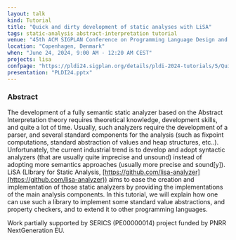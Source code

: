 ```yaml
---
layout: talk
kind: Tutorial
title: "Quick and dirty development of static analyses with LiSA"
tags: static-analysis abstract-interpretation tutorial
venue: "45th ACM SIGPLAN Conference on Programming Language Design and Implementation (PLDI 2024)"
location: "Copenhagen, Denmark"
when: "June 24, 2024, 9:00 AM - 12:20 AM CEST"
projects: lisa
confpage: "https://pldi24.sigplan.org/details/pldi-2024-tutorials/5/Quick-and-dirty-development-of-static-analyses-with-LiSA"
presentation: "PLDI24.pptx"
---
```


### Abstract

The development of a fully semantic static analyzer based on the Abstract Interpretation theory requires theoretical knowledge, development skills, and quite a lot of time. Usually, such analyzers require the development of a parser, and several standard components for the analysis (such as fixpoint computations, standard abstraction of values and heap structures, etc..). Unfortunately, the current industrial trend is to develop and adopt syntactic analyzers (that are usually quite imprecise and unsound) instead of adopting more semantics approaches (usually more precise and sound[y]). LiSA (LIbrary for Static Analysis, [https://github.com/lisa-analyzer](https://github.com/lisa-analyzer)) aims to ease the creation and implementation of those static analyzers by providing the implementations of the main analysis components. In this tutorial, we will explain how one can use such a library to implement some standard value abstractions, and property checkers, and to extend it to other programming languages.

Work partially supported by SERICS (PE00000014) project funded by PNRR NextGeneration EU.
